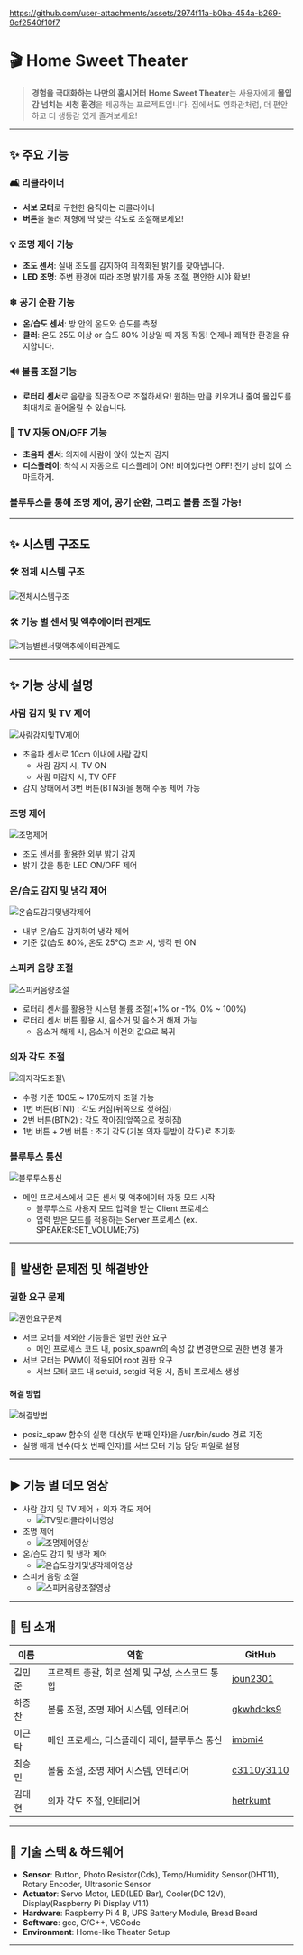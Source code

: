 
https://github.com/user-attachments/assets/2974f11a-b0ba-454a-b269-9cf2540f10f7
# 🎬 Home Sweet Theater

> **경험을 극대화하는 나만의 홈시어터**
> **Home Sweet Theater**는 사용자에게 **몰입감 넘치는 시청 환경**을 제공하는 프로젝트입니다.
> 집에서도 영화관처럼, 더 편안하고 더 생동감 있게 즐겨보세요!

---

## ✨ 주요 기능

### 🛋 리클라이너
- **서보 모터**로 구현한 움직이는 리클라이너  
- **버튼**을 눌러 체형에 딱 맞는 각도로 조절해보세요!


### 💡 조명 제어 기능
- **조도 센서**: 실내 조도를 감지하여 최적화된 밝기를 찾아냅니다.  
- **LED 조명**: 주변 환경에 따라 조명 밝기를 자동 조절, 편안한 시야 확보!


### ❄ 공기 순환 기능
- **온/습도 센서**: 방 안의 온도와 습도를 측정  
- **쿨러**: 온도 25도 이상 or 습도 80% 이상일 때 자동 작동! 언제나 쾌적한 환경을 유지합니다.


### 🔊 볼륨 조절 기능
- **로터리 센서**로 음량을 직관적으로 조절하세요! 원하는 만큼 키우거나 줄여 몰입도를 최대치로 끌어올릴 수 있습니다.


### 🎦 TV 자동 ON/OFF 기능 
- **초음파 센서**: 의자에 사람이 앉아 있는지 감지  
- **디스플레이**: 착석 시 자동으로 디스플레이 ON! 비어있다면 OFF! 전기 낭비 없이 스마트하게.


### 블루투스를 통해 조명 제어, 공기 순환, 그리고 볼륨 조절 가능!

---

## ✨ 시스템 구조도

### 🛠 전체 시스템 구조
![전체시스템구조](https://github.com/user-attachments/assets/b9c3aacb-0e41-4cd9-9202-d39e9af012ef)


### 🛠 기능 별 센서 및 액추에이터 관계도
![기능별센서및액추에이터관계도](https://github.com/user-attachments/assets/edfa6b24-465f-46e5-b46f-08133e9d065e)

---

## ✨ 기능 상세 설명

### 사람 감지 및 TV 제어
![사람감지및TV제어](https://github.com/user-attachments/assets/bc0641f4-580f-49cc-bda6-d32bd13f604d)
- 초음파 센서로 10cm 이내에 사람 감지
  - 사람 감지 시, TV ON
  - 사람 미감지 시, TV OFF
- 감지 상태에서 3번 버튼(BTN3)을 통해 수동 제어 가능


### 조명 제어
![조명제어](https://github.com/user-attachments/assets/90ae9fa9-1c2b-476a-b62e-552464d1c10d)
- 조도 센서를 활용한 외부 밝기 감지
- 밝기 값을 통한 LED ON/OFF 제어


### 온/습도 감지 및 냉각 제어
![온습도감지및냉각제어](https://github.com/user-attachments/assets/297c36b6-dbe6-40b1-b1c2-9215d6a3427f)
- 내부 온/습도 감지하여 냉각 제어
- 기준 값(습도 80%, 온도 25°C) 초과 시, 냉각 팬 ON


### 스피커 음량 조절
![스피커음량조절](https://github.com/user-attachments/assets/97b4b0db-de89-4ed9-bb6f-3839087dbb85)
- 로터리 센서를 활용한 시스템 볼륨 조절(+1% or -1%, 0% ~ 100%)
- 로터리 센서 버튼 활용 시, 음소거 및 음소거 해제 가능
  - 음소거 해제 시, 음소거 이전의 값으로 복귀


### 의자 각도 조절
![의자각도조절](https://github.com/user-attachments/assets/78908708-0139-4f57-b55c-d55a124a5217)\
- 수평 기준 100도 ~ 170도까지 조절 가능 
- 1번 버튼(BTN1) : 각도 커짐(뒤쪽으로 젖혀짐)
- 2번 버튼(BTN2) : 각도 작아짐(앞쪽으로 젖혀짐)
- 1번 버튼 + 2번 버튼 : 초기 각도(기본 의자 등받이 각도)로 초기화


### 블루투스 통신
![블루투스통신](https://github.com/user-attachments/assets/72e94dd6-536a-4c7b-9cfc-53cd481c1f7a)
- 메인 프로세스에서 모든 센서 및 액추에이터 자동 모드 시작
  - 블루투스로 사용자 모드 입력을 받는 Client 프로세스
  - 입력 받은 모드를 적용하는 Server 프로세스 (ex. SPEAKER:SET_VOLUME;75)

---

## 🧠 발생한 문제점 및 해결방안

### 권한 요구 문제
![권한요구문제](https://github.com/user-attachments/assets/850afbc3-35a5-4677-b6fd-61aedc41fc6d)
- 서브 모터를 제외한 기능들은 일반 권한 요구
  - 메인 프로세스 코드 내, posix_spawn의 속성 값 변경만으로 권한 변경 불가
- 서브 모터는 PWM이 적용되어 root 권한 요구
  - 서브 모터 코드 내 setuid, setgid 적용 시, 좀비 프로세스 생성


#### 해결 방법
![해결방법](https://github.com/user-attachments/assets/18e7c389-b2b1-45f1-a17c-b8005620242c)
- posiz_spaw 함수의 실행 대상(두 번째 인자)을 /usr/bin/sudo 경로 지정
- 실행 매개 변수(다섯 번째 인자)를 서브 모터 기능 담당 파일로 설정

---

## ▶️ 기능 별 데모 영상
- 사람 감지 및 TV 제어 + 의자 각도 제어
  - ![TV및리클라이너영상](https://github.com/user-attachments/assets/4986dc7e-d3e9-4b8a-9010-0ac4492d65f7)
- 조명 제어
  - ![조명제어영상](https://github.com/user-attachments/assets/4b3c77b2-2cfa-4978-be70-274407be8903)
- 온/습도 감지 및 냉각 제어
  - ![온습도감지및냉각제어영상](https://github.com/user-attachments/assets/56f401c3-7a11-49a4-a4a5-6949ef87ff8f)
- 스피커 음량 조절
  - ![스피커음량조절영상](https://github.com/user-attachments/assets/326502e5-aee6-4a3b-9b3f-1885a6bffc70)

---

## 👥 팀 소개
| 이름      | 역할                             | GitHub                                      |
|-----------|----------------------------------|---------------------------------------------|
| 김민준    | 프로젝트 총괄, 회로 설계 및 구성, 소스코드 통합  | [joun2301](https://github.com/joun2301)   |
| 하종찬    | 볼륨 조절, 조명 제어 시스템, 인테리어  | [gkwhdcks9](https://github.com/gkwhdcks9)   |
| 이근탁    | 메인 프로세스, 디스플레이 제어, 블루투스 통신  | [imbmi4](https://github.com/imbmi4)   |
| 최승민    | 볼륨 조절, 조명 제어 시스템, 인테리어  | [c3110y3110](https://github.com/dashboard)   |
| 김대현    | 의자 각도 조절, 인테리어  | [hetrkumt](https://github.com/hetrkumt)   |

---

## 🔧 기술 스택 & 하드웨어
- **Sensor**: Button, Photo Resistor(Cds), Temp/Humidity Sensor(DHT11), Rotary Encoder, Ultrasonic Sensor
- **Actuator**: Servo Motor, LED(LED Bar), Cooler(DC 12V), Display(Raspberry Pi Display V1.1)
- **Hardware**: Raspberry Pi 4 B, UPS Battery Module, Bread Board
- **Software**: gcc, C/C++, VSCode
- **Environment**: Home-like Theater Setup

---
